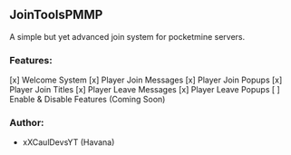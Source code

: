 ## JoinToolsPMMP 
A simple but yet advanced join system for pocketmine servers.

### Features:
 [x] Welcome System
 [x] Player Join Messages
 [x] Player Join Popups
 [x] Player Join Titles
 [x] Player Leave Messages
 [x] Player Leave Popups
 [ ] Enable & Disable Features (Coming Soon)
 
### Author:
- xXCaulDevsYT (Havana)
